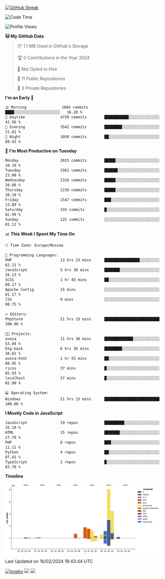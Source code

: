 [![GitHub Streak](https://github-readme-streak-stats.herokuapp.com/?user=yogik10)](https://git.io/streak-stats)
<!--START_SECTION:waka-->
![Code Time](http://img.shields.io/badge/Code%20Time-241%20hrs%2036%20mins-blue)

![Profile Views](http://img.shields.io/badge/Profile%20Views-0-blue)

**🐱 My GitHub Data** 

> 📦 1.1 MB Used in GitHub's Storage 
 > 
> 🏆 0 Contributions in the Year 2024
 > 
> 🚫 Not Opted to Hire
 > 
> 📜 11 Public Repositories 
 > 
> 🔑 3 Private Repositories 
 > 
**I'm an Early 🐤** 

```text
🌞 Morning                1804 commits        ████░░░░░░░░░░░░░░░░░░░░░   16.20 % 
🌆 Daytime                4739 commits        ███████████░░░░░░░░░░░░░░   42.56 % 
🌃 Evening                3542 commits        ████████░░░░░░░░░░░░░░░░░   31.81 % 
🌙 Night                  1050 commits        ██░░░░░░░░░░░░░░░░░░░░░░░   09.43 % 
```
📅 **I'm Most Productive on Tuesday** 

```text
Monday                   2015 commits        █████░░░░░░░░░░░░░░░░░░░░   18.10 % 
Tuesday                  2561 commits        ██████░░░░░░░░░░░░░░░░░░░   23.00 % 
Wednesday                2316 commits        █████░░░░░░░░░░░░░░░░░░░░   20.80 % 
Thursday                 2238 commits        █████░░░░░░░░░░░░░░░░░░░░   20.10 % 
Friday                   1547 commits        ███░░░░░░░░░░░░░░░░░░░░░░   13.89 % 
Saturday                 333 commits         █░░░░░░░░░░░░░░░░░░░░░░░░   02.99 % 
Sunday                   125 commits         ░░░░░░░░░░░░░░░░░░░░░░░░░   01.12 % 
```


📊 **This Week I Spent My Time On** 

```text
🕑︎ Time Zone: Europe/Moscow

💬 Programming Languages: 
PHP                      13 hrs 23 mins      ████████████████░░░░░░░░░   62.11 % 
JavaScript               5 hrs 38 mins       ███████░░░░░░░░░░░░░░░░░░   26.13 % 
SCSS                     1 hr 45 mins        ██░░░░░░░░░░░░░░░░░░░░░░░   08.17 % 
Apache Config            15 mins             ░░░░░░░░░░░░░░░░░░░░░░░░░   01.17 % 
CSS                      9 mins              ░░░░░░░░░░░░░░░░░░░░░░░░░   00.75 % 

🔥 Editors: 
PhpStorm                 21 hrs 33 mins      █████████████████████████   100.00 % 

🐱‍💻 Projects: 
aveza                    11 hrs 36 mins      █████████████░░░░░░░░░░░░   53.84 % 
btg-back                 6 hrs 36 mins       ████████░░░░░░░░░░░░░░░░░   30.62 % 
aveza-html               1 hr 55 mins        ██░░░░░░░░░░░░░░░░░░░░░░░   08.95 % 
ricos                    37 mins             █░░░░░░░░░░░░░░░░░░░░░░░░   02.93 % 
localhost                37 mins             █░░░░░░░░░░░░░░░░░░░░░░░░   02.90 % 

💻 Operating System: 
Windows                  21 hrs 33 mins      █████████████████████████   100.00 % 
```

**I Mostly Code in JavaScript** 

```text
JavaScript               19 repos            █████████░░░░░░░░░░░░░░░░   35.19 % 
HTML                     15 repos            ███████░░░░░░░░░░░░░░░░░░   27.78 % 
PHP                      6 repos             ███░░░░░░░░░░░░░░░░░░░░░░   11.11 % 
Python                   4 repos             ██░░░░░░░░░░░░░░░░░░░░░░░   07.41 % 
TypeScript               2 repos             █░░░░░░░░░░░░░░░░░░░░░░░░   03.70 % 
```



**Timeline**

![Lines of Code chart](https://raw.githubusercontent.com/Yogik10/Yogik10/main/assets/bar_graph.png)


 Last Updated on 16/02/2024 18:43:44 UTC
<!--END_SECTION:waka-->
[![trophy](https://github-profile-trophy.vercel.app/?username=yogik10)](https://github.com/ryo-ma/github-profile-trophy)
![](https://github-profile-summary-cards.vercel.app/api/cards/profile-details?username=yogik10&theme=solarized_dark)
![](https://github-profile-summary-cards.vercel.app/api/cards/most-commit-language?username=yogik10&theme=solarized_dark)


